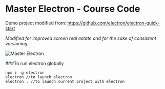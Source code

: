 # Master Electron - Course Code

Demo project modified from: https://github.com/electron/electron-quick-start

*Modified for improved screen real estate and for the sake of consistent versioning.*

![Master Electron](https://raw.githubusercontent.com/stackacademytv/master-electron/master/splash.png)

###To run electron globally
```
npm i -g electron
electron //to launch electron
electron . //to launch current project with electron
```
